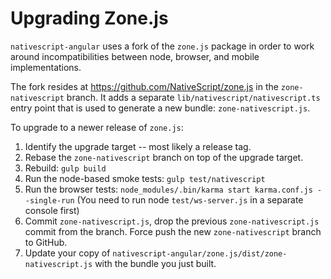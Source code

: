 # Upgrading Zone.js

`nativescript-angular` uses a fork of the `zone.js` package in order to work around incompatibilities between node, browser, and mobile implementations.

The fork resides at https://github.com/NativeScript/zone.js in the `zone-nativescript` branch. It adds a separate `lib/nativescript/nativescript.ts` entry point that is used to generate a new bundle: `zone-nativescript.js`.

To upgrade to a newer release of `zone.js`:

1. Identify the upgrade target -- most likely a release tag.
2. Rebase the `zone-nativescript` branch on top of the upgrade target.
3. Rebuild: `gulp build`
4. Run the node-based smoke tests: `gulp test/nativescript`
5. Run the browser tests: `node_modules/.bin/karma start karma.conf.js --single-run` (You need to run node `test/ws-server.js` in a separate console first)
6. Commit `zone-nativescript.js`, drop the previous `zone-nativescript.js` commit from the branch. Force push the new `zone-nativescript` branch to GitHub.
7. Update your copy of `nativescript-angular/zone.js/dist/zone-nativescript.js` with the bundle you just built.
